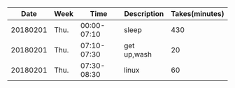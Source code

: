Date|Week|Time|Description|Takes(minutes)
---|---|---|---|---
20180201|Thu.|00:00-07:10|sleep|430
20180201|Thu.|07:10-07:30|get up,wash|20
20180201|Thu.|07:30-08:30|linux|60

